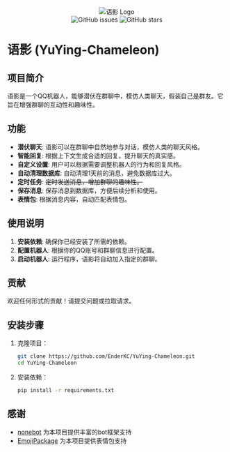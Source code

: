 <div style="text-align: center;">
    <img src="https://img.qwwq.top/i/2025/02/22/67b9d79d5a5c9.png" alt="语影 Logo">
</div>

<div style="text-align: center;">
    <img src="https://img.shields.io/github/issues/EnderKC/YuYing-Chameleon.svg" alt="GitHub issues" onclick="window.location.href='https://github.com/EnderKC/YuYing-Chameleon/issues'" style="cursor:pointer;"> 
    <img src="https://img.shields.io/github/stars/EnderKC/YuYing-Chameleon.svg" alt="GitHub stars" onclick="window.location.href='https://github.com/EnderKC/YuYing-Chameleon/stargazers'" style="cursor:pointer;">
</div>

# 语影 (YuYing-Chameleon)

## 项目简介
语影是一个QQ机器人，能够潜伏在群聊中，模仿人类聊天，假装自己是群友。它旨在增强群聊的互动性和趣味性。

## 功能
- **潜伏聊天**: 语影可以在群聊中自然地参与对话，模仿人类的聊天风格。
- **智能回复**: 根据上下文生成合适的回复，提升聊天的真实感。
- **自定义设置**: 用户可以根据需要调整机器人的行为和回复风格。
- **自动清理数据库**: 自动清理1天前的消息，避免数据库过大。
- **定时任务**: ~~定时发送消息，增加群聊的趣味性。~~
- **保存消息**: 保存消息到数据库，方便后续分析和使用。
- **表情包**: 根据消息内容，自动匹配表情包。


## 使用说明
1. **安装依赖**: 确保你已经安装了所需的依赖。
2. **配置机器人**: 根据你的QQ账号和群聊信息进行配置。
3. **启动机器人**: 运行程序，语影将自动加入指定的群聊。

## 贡献
欢迎任何形式的贡献！请提交问题或拉取请求。

## 安装步骤

1. 克隆项目：
   ```bash
   git clone https://github.com/EnderKC/YuYing-Chameleon.git
   cd YuYing-Chameleon
   ```
2. 安装依赖：
   ```bash
   pip install -r requirements.txt
   ```

## 感谢
- [nonebot](https://github.com/nonebot/nonebot) 为本项目提供丰富的bot框架支持
- [EmojiPackage](https://github.com/getActivity/EmojiPackage) 为本项目提供表情包支持